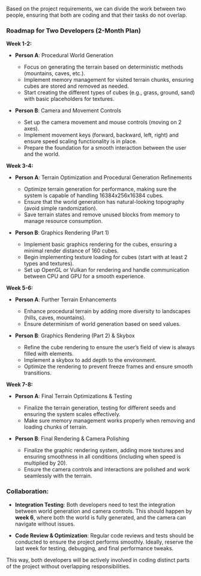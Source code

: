 Based on the project requirements, we can divide the work between two people, ensuring that both are coding and that their tasks do not overlap.

### Roadmap for Two Developers (2-Month Plan)

**Week 1-2:**
- **Person A**: Procedural World Generation
  - Focus on generating the terrain based on deterministic methods (mountains, caves, etc.).
  - Implement memory management for visited terrain chunks, ensuring cubes are stored and removed as needed.
  - Start creating the different types of cubes (e.g., grass, ground, sand) with basic placeholders for textures.
  
- **Person B**: Camera and Movement Controls
  - Set up the camera movement and mouse controls (moving on 2 axes).
  - Implement movement keys (forward, backward, left, right) and ensure speed scaling functionality is in place.
  - Prepare the foundation for a smooth interaction between the user and the world.

**Week 3-4:**
- **Person A**: Terrain Optimization and Procedural Generation Refinements
  - Optimize terrain generation for performance, making sure the system is capable of handling 16384x256x16384 cubes.
  - Ensure that the world generation has natural-looking topography (avoid simple randomization).
  - Save terrain states and remove unused blocks from memory to manage resource consumption.
  
- **Person B**: Graphics Rendering (Part 1)
  - Implement basic graphics rendering for the cubes, ensuring a minimal render distance of 160 cubes.
  - Begin implementing texture loading for cubes (start with at least 2 types and textures).
  - Set up OpenGL or Vulkan for rendering and handle communication between CPU and GPU for a smooth experience.

**Week 5-6:**
- **Person A**: Further Terrain Enhancements
  - Enhance procedural terrain by adding more diversity to landscapes (hills, caves, mountains).
  - Ensure determinism of world generation based on seed values.
  
- **Person B**: Graphics Rendering (Part 2) & Skybox
  - Refine the cube rendering to ensure the user’s field of view is always filled with elements.
  - Implement a skybox to add depth to the environment.
  - Optimize the rendering to prevent freeze frames and ensure smooth transitions.

**Week 7-8:**
- **Person A**: Final Terrain Optimizations & Testing
  - Finalize the terrain generation, testing for different seeds and ensuring the system scales effectively.
  - Make sure memory management works properly when removing and loading chunks of terrain.

- **Person B**: Final Rendering & Camera Polishing
  - Finalize the graphic rendering system, adding more textures and ensuring smoothness in all conditions (including when speed is multiplied by 20).
  - Ensure the camera controls and interactions are polished and work seamlessly with the terrain.

### Collaboration:
- **Integration Testing**: Both developers need to test the integration between world generation and camera controls. This should happen by **week 6**, where both the world is fully generated, and the camera can navigate without issues.
  
- **Code Review & Optimization**: Regular code reviews and tests should be conducted to ensure the project performs smoothly. Ideally, reserve the last week for testing, debugging, and final performance tweaks.

This way, both developers will be actively involved in coding distinct parts of the project without overlapping responsibilities.